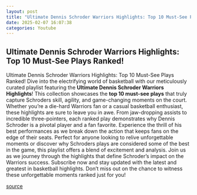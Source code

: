 ```yaml
---
layout: post
title: "Ultimate Dennis Schroder Warriors Highlights: Top 10 Must-See Plays Ranked!"
date: 2025-02-07 16:07:38
categories: Youtube
---
```


## Ultimate Dennis Schroder Warriors Highlights: Top 10 Must-See Plays Ranked!

Ultimate Dennis Schroder Warriors Highlights: Top 10 Must-See Plays Ranked!
Dive into the electrifying world of basketball with our meticulously curated playlist featuring the **Ultimate Dennis Schroder Warriors Highlights**! This collection showcases the **top 10 must-see plays** that truly capture Schroders skill, agility, and game-changing moments on the court. Whether you’re a die-hard Warriors fan or a casual basketball enthusiast, these highlights are sure to leave you in awe.
From jaw-dropping assists to incredible three-pointers, each ranked play demonstrates why Dennis Schroder is a pivotal player and a fan favorite. Experience the thrill of his best performances as we break down the action that keeps fans on the edge of their seats. 
Perfect for anyone looking to relive unforgettable moments or discover why Schroders plays are considered some of the best in the game, this playlist offers a blend of excitement and analysis. Join us as we journey through the highlights that define Schroder’s impact on the Warriors success.
Subscribe now and stay updated with the latest and greatest in basketball highlights. Don’t miss out on the chance to witness these unforgettable moments ranked just for you!

[source](https://www.youtube.com/playlist?list=PLpv4c_6ttqEBQQBfclSTfCeau0cZfInPO)